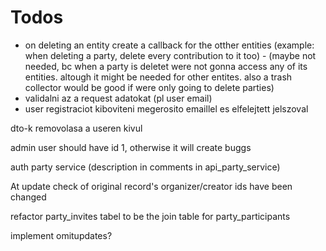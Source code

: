 # Todos
 - on deleting an entity create a callback for the otther entities (example: when deleting a party, delete every contribution to it too) - (maybe not needed, bc when a party is deletet were not gonna access any of its entities. altough it might be needed for other entites. also a trash collector would be good if were only going to delete parties)
 - validalni az a request adatokat (pl user email)
 - user registraciot kiboviteni megerosito emaillel es elfelejtett jelszoval


dto-k removolasa a useren kivul

admin user should have id 1, otherwise it will create buggs

auth party service (description in comments in api_party_service)

At update check of original record's organizer/creator ids have been changed

refactor party_invites tabel to be the join table for party_participants

implement omitupdates?